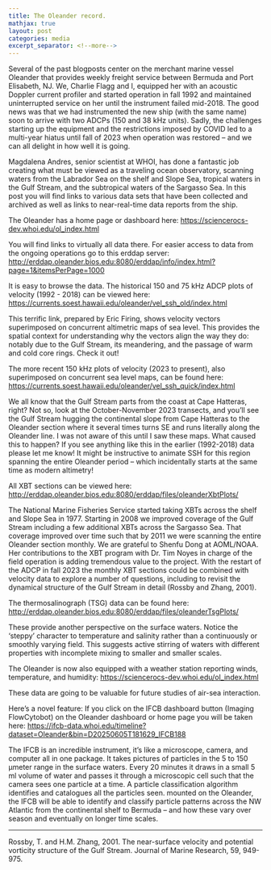 ```yaml
---
title: The Oleander record.
mathjax: true
layout: post
categories: media
excerpt_separator: <!--more-->
---
```

 
Several of the past blogposts center on the merchant marine vessel Oleander that provides weekly freight service between Bermuda and Port Elisabeth, NJ. We, Charlie Flagg and I, equipped her with an acoustic Doppler current profiler and started operation in fall 1992 and maintained uninterrupted service on her until the instrument failed mid-2018. The good news was that we had instrumented the new ship (with the same name) soon to arrive with two ADCPs (150 and 38 kHz units). Sadly, the challenges starting up the equipment and the restrictions imposed by COVID led to a multi-year hiatus until fall of 2023 when operation was restored – and we can all delight in how well it is going. 
<!--more-->

Magdalena Andres, senior scientist at WHOI, has done a fantastic job creating what must be viewed as a traveling ocean observatory, scanning waters from the Labrador Sea on the shelf and Slope Sea, tropical waters in the Gulf Stream, and the subtropical waters of the Sargasso Sea. In this post you will find links to various data sets that have been collected and archived as well as links to near-real-time data reports from the ship.

The Oleander has a home page or dashboard here:
https://sciencerocs-dev.whoi.edu/ol_index.html

You will find links to virtually all data there. For easier access to data from the ongoing operations go to this erddap server:
http://erddap.oleander.bios.edu:8080/erddap/info/index.html?page=1&itemsPerPage=1000

It is easy to browse the data. The historical 150 and 75 kHz ADCP plots of velocity (1992 - 2018) can be viewed here: 
https://currents.soest.hawaii.edu/oleander/vel_ssh_old/index.html

This terrific link, prepared by Eric Firing, shows velocity vectors superimposed on concurrent altimetric maps of sea level. This provides the spatial context for understanding why the vectors align the way they do: notably due to the Gulf Stream, its meandering, and the passage of warm and cold core rings. Check it out! 


The more recent 150 kHz plots of velocity (2023 to present), also superimposed on concurrent sea level maps, can be found here: 
https://currents.soest.hawaii.edu/oleander/vel_ssh_quick/index.html

We all know that the Gulf Stream parts from the coast at Cape Hatteras, right? Not so, look at the October-November 2023 transects, and you’ll see the Gulf Stream hugging the continental slope from Cape Hatteras to the Oleander section where it several times turns SE and runs literally along the Oleander line. I was not aware of this until I saw these maps. What caused this to happen? If you see anything like this in the earlier (1992-2018) data please let me know! It might be instructive to animate SSH for this region spanning the entire Oleander period – which incidentally starts at the same time as modern altimetry!


All XBT sections can be viewed here: 
http://erddap.oleander.bios.edu:8080/erddap/files/oleanderXbtPlots/
	
The National Marine Fisheries Service started taking XBTs across the shelf and Slope Sea in 1977. Starting in 2008 we improved coverage of the Gulf Stream including a few additional XBTs across the Sargasso Sea. That coverage improved over time such that by 2011 we were scanning the entire Oleander section monthly. We are grateful to Shenfu Dong at AOML/NOAA. Her contributions to the XBT program with Dr. Tim Noyes in charge of the field operation is adding tremendous value to the project. With the restart of the ADCP in fall 2023 the monthly XBT sections could be combined with velocity data to explore a number of questions, including to revisit the dynamical structure of the Gulf Stream in detail (Rossby and Zhang, 2001). 


The thermosalinograph (TSG) data can be found here: 
http://erddap.oleander.bios.edu:8080/erddap/files/oleanderTsgPlots/

 These provide another perspective on the surface waters. Notice the ‘steppy’ character to temperature and salinity rather than a continuously or smoothly varying field. This suggests active stirring of waters with different properties with incomplete mixing to smaller and smaller scales. 


The Oleander is now also equipped with a weather station reporting winds, temperature, and humidity:
https://sciencerocs-dev.whoi.edu/ol_index.html

These data are going to be valuable for future studies of air-sea interaction. 


Here’s a novel feature: If you click on the IFCB dashboard button (Imaging FlowCytobot) on the Oleander dashboard or home page you will be taken here:
https://ifcb-data.whoi.edu/timeline?dataset=Oleander&bin=D20250605T181629_IFCB188

The IFCB is an incredible instrument, it’s like a microscope, camera, and computer all in one package. It takes pictures of particles in the 5 to 150 μmeter range in the surface waters. Every 20 minutes it draws in a small 5 ml volume of water and passes it through a microscopic cell such that the camera sees one particle at a time. A particle classification algorithm identifies and catalogues all the particles seen. mounted on the Oleander, the IFCB will be able to identify and classify particle patterns across the NW Atlantic from the continental shelf to Bermuda – and how these vary over season and eventually on longer time scales. 

- - - - -
Rossby, T. and H.M. Zhang, 2001.  The near-surface velocity and potential vorticity structure of the Gulf Stream.  Journal of Marine Research, 59, 949-975.


